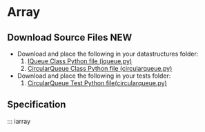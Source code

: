 # Array

## Download Source Files NEW

- Download and place the following in your datastructures folder:
    1. [IQueue Class Python file (iqueue.py)](../iqueue.py)
    2. [CircularQueue Class Python file (circularqueue.py)](../circularqueue.py)
- Download and place the following in your tests folder:
    1. [CircularQueue Test Python file(circularqueue.py)](../test_circularqueue.py)

## Specification

::: iarray
